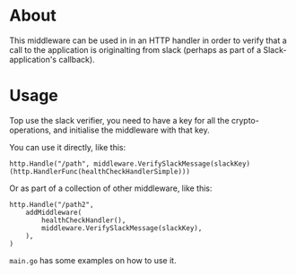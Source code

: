 # About

This middleware can be used in in an HTTP handler in order to verify that a call to the application is originalting from slack (perhaps as part of a Slack-application's callback).

# Usage

Top use the slack verifier, you need to have a key for all the crypto-operations, and initialise the middleware with that key.

You can use it directly, like this:

```http.Handle("/path", middleware.VerifySlackMessage(slackKey)(http.HandlerFunc(healthCheckHandlerSimple)))```


Or as part of a collection of other middleware, like this:
```
http.Handle("/path2",
    addMiddleware(
        healthCheckHandler(),
        middleware.VerifySlackMessage(slackKey),
    ),
)
```

`main.go`  has some examples on how to use it.